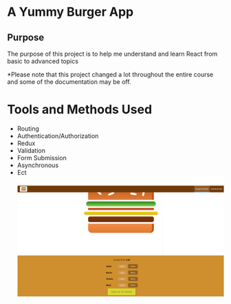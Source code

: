 # A Yummy Burger App

## Purpose

The purpose of this project is to help me understand and learn React from basic to advanced topics

*Please note that this project changed a lot throughout the entire course and some of the documentation may be off.

# Tools and Methods Used

* Routing 
* Authentication/Authorization
* Redux
* Validation
* Form Submission
* Asynchronous 
* Ect
![](burger.png)
